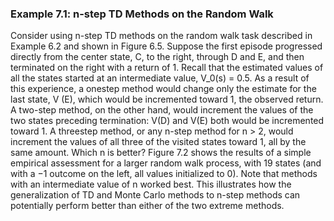 ### Example 7.1: n-step TD Methods on the Random Walk 

Consider using n-step TD methods on the random walk task described in Example 6.2 and shown in Figure 6.5. Suppose the first episode progressed directly from the center state, C, to the right, through D and E, and then terminated on the right with a return of 1. Recall that the estimated values of all the states started at an intermediate value, V_0(s) = 0.5. As a result of this experience, a onestep method would change only the estimate for the last state, V (E), which would be incremented toward 1, the observed return. A two-step method, on the other hand, would increment the values of the two states preceding termination: V(D) and V(E) both would be incremented toward 1. A threestep method, or any n-step method for n > 2, would increment the values of all three of the visited states toward 1, all by the same amount. Which n is better? Figure 7.2 shows the results of a simple empirical assessment for a larger random walk process, with 19 states (and with a −1 outcome on the left, all values initialized to 0). Note that methods with an intermediate value of n worked best. This illustrates how the generalization of TD and Monte Carlo methods to n-step methods can potentially perform better than either of the two extreme methods.